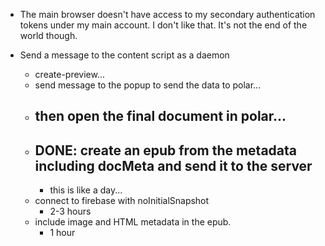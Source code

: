 - The main browser doesn't have access to my secondary authentication tokens 
  under my main account. I don't like that.  It's not the end of the world 
  though.


- Send a message to the content script as a daemon
    - create-preview...
    - send message to the popup to send the data to polar...
    - then open the final document in polar...
        - 
    - DONE: create an epub from the metadata including docMeta and send it to the server
        -
        - this is like a day...
    - connect to firebase with noInitialSnapshot
        - 2-3 hours
    - include image and HTML metadata in the epub.
        - 1 hour
